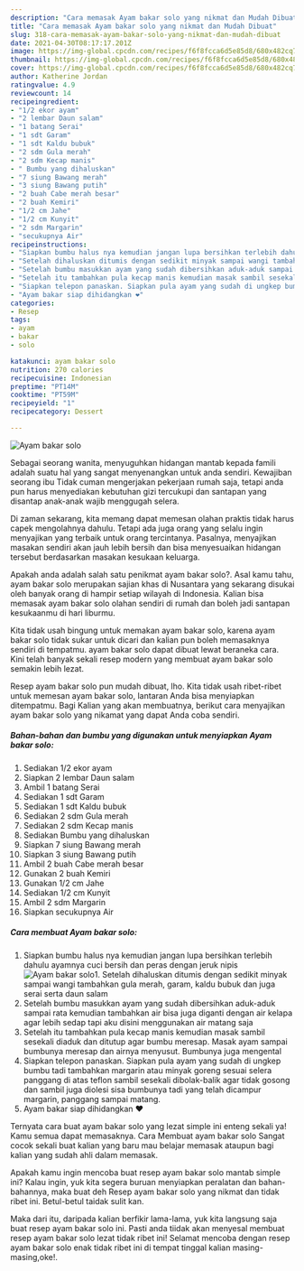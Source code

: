 ```yaml
---
description: "Cara memasak Ayam bakar solo yang nikmat dan Mudah Dibuat"
title: "Cara memasak Ayam bakar solo yang nikmat dan Mudah Dibuat"
slug: 318-cara-memasak-ayam-bakar-solo-yang-nikmat-dan-mudah-dibuat
date: 2021-04-30T08:17:17.201Z
image: https://img-global.cpcdn.com/recipes/f6f8fcca6d5e85d8/680x482cq70/ayam-bakar-solo-foto-resep-utama.jpg
thumbnail: https://img-global.cpcdn.com/recipes/f6f8fcca6d5e85d8/680x482cq70/ayam-bakar-solo-foto-resep-utama.jpg
cover: https://img-global.cpcdn.com/recipes/f6f8fcca6d5e85d8/680x482cq70/ayam-bakar-solo-foto-resep-utama.jpg
author: Katherine Jordan
ratingvalue: 4.9
reviewcount: 14
recipeingredient:
- "1/2 ekor ayam"
- "2 lembar Daun salam"
- "1 batang Serai"
- "1 sdt Garam"
- "1 sdt Kaldu bubuk"
- "2 sdm Gula merah"
- "2 sdm Kecap manis"
- " Bumbu yang dihaluskan"
- "7 siung Bawang merah"
- "3 siung Bawang putih"
- "2 buah Cabe merah besar"
- "2 buah Kemiri"
- "1/2 cm Jahe"
- "1/2 cm Kunyit"
- "2 sdm Margarin"
- "secukupnya Air"
recipeinstructions:
- "Siapkan bumbu halus nya kemudian jangan lupa bersihkan terlebih dahulu ayamnya cuci bersih dan peras dengan jeruk nipis"
- "Setelah dihaluskan ditumis dengan sedikit minyak sampai wangi tambahkan gula merah, garam, kaldu bubuk dan juga serai serta daun salam"
- "Setelah bumbu masukkan ayam yang sudah dibersihkan aduk-aduk sampai rata kemudian tambahkan air bisa juga diganti dengan air kelapa agar lebih sedap tapi aku disini menggunakan air matang saja"
- "Setelah itu tambahkan pula kecap manis kemudian masak sambil sesekali diaduk dan ditutup agar bumbu meresap. Masak ayam sampai bumbunya meresap dan airnya menyusut. Bumbunya juga mengental"
- "Siapkan telepon panaskan. Siapkan pula ayam yang sudah di ungkep bumbu tadi tambahkan margarin atau minyak goreng sesuai selera panggang di atas teflon sambil sesekali dibolak-balik agar tidak gosong dan sambil juga diolesi sisa bumbunya tadi yang telah dicampur margarin, panggang sampai matang."
- "Ayam bakar siap dihidangkan ❤️"
categories:
- Resep
tags:
- ayam
- bakar
- solo

katakunci: ayam bakar solo 
nutrition: 270 calories
recipecuisine: Indonesian
preptime: "PT14M"
cooktime: "PT59M"
recipeyield: "1"
recipecategory: Dessert

---
```



![Ayam bakar solo](https://img-global.cpcdn.com/recipes/f6f8fcca6d5e85d8/680x482cq70/ayam-bakar-solo-foto-resep-utama.jpg)

Sebagai seorang wanita, menyuguhkan hidangan mantab kepada famili adalah suatu hal yang sangat menyenangkan untuk anda sendiri. Kewajiban seorang ibu Tidak cuman mengerjakan pekerjaan rumah saja, tetapi anda pun harus menyediakan kebutuhan gizi tercukupi dan santapan yang disantap anak-anak wajib menggugah selera.

Di zaman  sekarang, kita memang dapat memesan olahan praktis tidak harus capek mengolahnya dahulu. Tetapi ada juga orang yang selalu ingin menyajikan yang terbaik untuk orang tercintanya. Pasalnya, menyajikan masakan sendiri akan jauh lebih bersih dan bisa menyesuaikan hidangan tersebut berdasarkan masakan kesukaan keluarga. 



Apakah anda adalah salah satu penikmat ayam bakar solo?. Asal kamu tahu, ayam bakar solo merupakan sajian khas di Nusantara yang sekarang disukai oleh banyak orang di hampir setiap wilayah di Indonesia. Kalian bisa memasak ayam bakar solo olahan sendiri di rumah dan boleh jadi santapan kesukaanmu di hari liburmu.

Kita tidak usah bingung untuk memakan ayam bakar solo, karena ayam bakar solo tidak sukar untuk dicari dan kalian pun boleh memasaknya sendiri di tempatmu. ayam bakar solo dapat dibuat lewat beraneka cara. Kini telah banyak sekali resep modern yang membuat ayam bakar solo semakin lebih lezat.

Resep ayam bakar solo pun mudah dibuat, lho. Kita tidak usah ribet-ribet untuk memesan ayam bakar solo, lantaran Anda bisa menyiapkan ditempatmu. Bagi Kalian yang akan membuatnya, berikut cara menyajikan ayam bakar solo yang nikamat yang dapat Anda coba sendiri.

<!--inarticleads1-->

##### Bahan-bahan dan bumbu yang digunakan untuk menyiapkan Ayam bakar solo:

1. Sediakan 1/2 ekor ayam
1. Siapkan 2 lembar Daun salam
1. Ambil 1 batang Serai
1. Sediakan 1 sdt Garam
1. Sediakan 1 sdt Kaldu bubuk
1. Sediakan 2 sdm Gula merah
1. Sediakan 2 sdm Kecap manis
1. Sediakan  Bumbu yang dihaluskan
1. Siapkan 7 siung Bawang merah
1. Siapkan 3 siung Bawang putih
1. Ambil 2 buah Cabe merah besar
1. Gunakan 2 buah Kemiri
1. Gunakan 1/2 cm Jahe
1. Sediakan 1/2 cm Kunyit
1. Ambil 2 sdm Margarin
1. Siapkan secukupnya Air




<!--inarticleads2-->

##### Cara membuat Ayam bakar solo:

1. Siapkan bumbu halus nya kemudian jangan lupa bersihkan terlebih dahulu ayamnya cuci bersih dan peras dengan jeruk nipis
<img src="https://img-global.cpcdn.com/steps/e404dec5119d39ba/160x128cq70/ayam-bakar-solo-langkah-memasak-1-foto.jpg" alt="Ayam bakar solo">1. Setelah dihaluskan ditumis dengan sedikit minyak sampai wangi tambahkan gula merah, garam, kaldu bubuk dan juga serai serta daun salam
1. Setelah bumbu masukkan ayam yang sudah dibersihkan aduk-aduk sampai rata kemudian tambahkan air bisa juga diganti dengan air kelapa agar lebih sedap tapi aku disini menggunakan air matang saja
1. Setelah itu tambahkan pula kecap manis kemudian masak sambil sesekali diaduk dan ditutup agar bumbu meresap. Masak ayam sampai bumbunya meresap dan airnya menyusut. Bumbunya juga mengental
1. Siapkan telepon panaskan. Siapkan pula ayam yang sudah di ungkep bumbu tadi tambahkan margarin atau minyak goreng sesuai selera panggang di atas teflon sambil sesekali dibolak-balik agar tidak gosong dan sambil juga diolesi sisa bumbunya tadi yang telah dicampur margarin, panggang sampai matang.
1. Ayam bakar siap dihidangkan ❤️




Ternyata cara buat ayam bakar solo yang lezat simple ini enteng sekali ya! Kamu semua dapat memasaknya. Cara Membuat ayam bakar solo Sangat cocok sekali buat kalian yang baru mau belajar memasak ataupun bagi kalian yang sudah ahli dalam memasak.

Apakah kamu ingin mencoba buat resep ayam bakar solo mantab simple ini? Kalau ingin, yuk kita segera buruan menyiapkan peralatan dan bahan-bahannya, maka buat deh Resep ayam bakar solo yang nikmat dan tidak ribet ini. Betul-betul taidak sulit kan. 

Maka dari itu, daripada kalian berfikir lama-lama, yuk kita langsung saja buat resep ayam bakar solo ini. Pasti anda tiidak akan menyesal membuat resep ayam bakar solo lezat tidak ribet ini! Selamat mencoba dengan resep ayam bakar solo enak tidak ribet ini di tempat tinggal kalian masing-masing,oke!.

